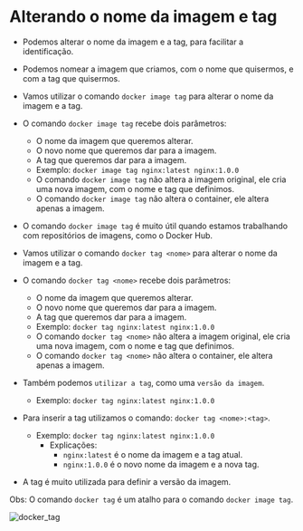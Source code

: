 # Alterando o nome da imagem e tag

- Podemos alterar o nome da imagem e a tag, para facilitar a identificação.
- Podemos nomear a imagem que criamos, com o nome que quisermos, e com a tag que quisermos.
- Vamos utilizar o comando `docker image tag` para alterar o nome da imagem e a tag.
- O comando `docker image tag` recebe dois parâmetros:
  - O nome da imagem que queremos alterar.
  - O novo nome que queremos dar para a imagem.
  - A tag que queremos dar para a imagem.
  - Exemplo: `docker image tag nginx:latest nginx:1.0.0`
  - O comando `docker image tag` não altera a imagem original, ele cria uma nova imagem, com o nome e tag que definimos.
  - O comando `docker image tag` não altera o container, ele altera apenas a imagem.
- O comando `docker image tag` é muito útil quando estamos trabalhando com repositórios de imagens, como o Docker Hub.

- Vamos utilizar o comando `docker tag <nome>` para alterar o nome da imagem e a tag.
- O comando `docker tag <nome>` recebe dois parâmetros:
  - O nome da imagem que queremos alterar.
  - O novo nome que queremos dar para a imagem.
  - A tag que queremos dar para a imagem.
  - Exemplo: `docker tag nginx:latest nginx:1.0.0`
  - O comando `docker tag <nome>` não altera a imagem original, ele cria uma nova imagem, com o nome e tag que definimos.
  - O comando `docker tag <nome>` não altera o container, ele altera apenas a imagem.

- Também podemos `utilizar a tag`, como uma `versão da imagem`.
  - Exemplo: `docker tag nginx:latest nginx:1.0.0`
- Para inserir a tag utilizamos o comando: `docker tag <nome>:<tag>`.
  - Exemplo: `docker tag nginx:latest nginx:1.0.0`
    - Explicações:
      - `nginx:latest` é o nome da imagem e a tag atual.
      - `nginx:1.0.0` é o novo nome da imagem e a nova tag.
- A tag é muito utilizada para definir a versão da imagem.

Obs: O comando `docker tag` é um atalho para o comando `docker image tag`.

![docker_tag](/Imagens/3%20-%20Criando%20Imagens%20e%20Avançando%20Em%20Containers/Docker%20Tag.jpg)